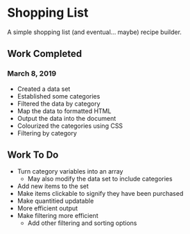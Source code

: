 # Shopping List

A simple shopping list (and eventual... maybe) recipe builder.

## Work Completed

### March 8, 2019
- Created a data set
- Established some categories
- Filtered the data by category
- Map the data to formatted HTML
- Output the data into the document
- Colourized the categories using CSS
- Filtering by category

## Work To Do
- Turn category variables into an array
    - May also modify the data set to include categories
- Add new items to the set
- Make items clickable to signify they have been purchased
- Make quantitied updatable
- More efficient output
- Make filtering more efficient
    - Add other filtering and sorting options
